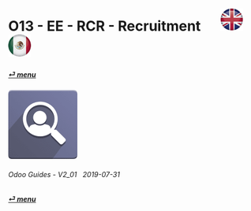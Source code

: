# O13 - EE - RCR - Recruitment &nbsp;&nbsp;&nbsp;&nbsp; [![en-uk](/doc/img/en-uk_flag_button_small.png)](/en-uk/o13/ee/rcr/en-uk-o13-ee-rcr-recruitment-guides.md) [ ![es-mx](/doc/img/es-mx_flag_button_small.png)](/es-mx/o13/ee/rcr/es-mx-o13-ee-rcr-recruitment-guides.md)
#### [_&#x23CE; menu_](/en-uk/o13/ee/en-uk-o13-ee-guides-menu.md)  
### ![rcr](/doc/img/hr_recruitment.png)
	
###### Odoo Guides - V2_01 &nbsp; 2019-07-31  
**[_&#x23CE; menu_](/en-uk/o13/ee/en-uk-o13-ee-guides-menu.md)**  
